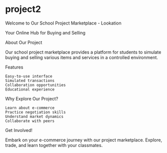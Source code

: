 # project2

Welcome to Our School Project Marketplace  - Lookation

Your Online Hub for Buying and Selling

About Our Project

Our school project marketplace provides a platform for students to simulate buying and selling various items and services in a controlled environment.

Features

    Easy-to-use interface
    Simulated transactions
    Collaboration opportunities
    Educational experience

Why Explore Our Project?

    Learn about e-commerce
    Practice negotiation skills
    Understand market dynamics
    Collaborate with peers

Get Involved!

Embark on your e-commerce journey with our project marketplace. Explore, trade, and learn together with your classmates.